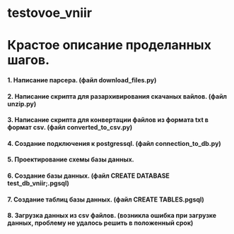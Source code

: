 # testovoe_vniir
# Крастое описание проделанных шагов.
#### 1. Написание парсера. (файл download_files.py)
#### 2. Написание скрипта для разархивирования скачаных вайлов. (файл unzip.py)
#### 3. Написание скрипта для конвертации файлов из формата txt в формат csv. (файл converted_to_csv.py)
#### 4. Создание подключения к postgressql. (файл connection_to_db.py)
#### 5. Проектирование схемы базы данных.
#### 6. Создание базы данных. (файл CREATE DATABASE test_db_vniir;.pgsql)
#### 7. Создание таблиц базы данных. (файл CREATE TABLES.pgsql)
#### 8. Загрузка данных из csv файлов. (возникла ошибка при загрузке данных, проблему не удалось решить в положенный срок)
